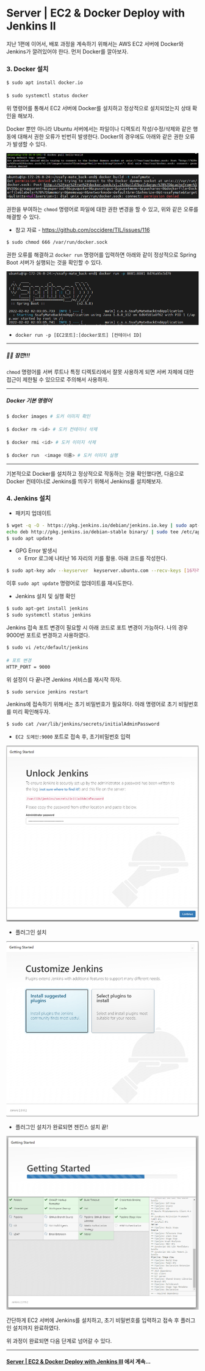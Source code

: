 # Server | EC2 & Docker Deploy with Jenkins Ⅱ



지난 1편에 이어서, 배포 과정을 계속하기 위해서는 AWS EC2 서버에 Docker와 Jenkins가 깔려있어야 한다. 먼저 Docker를 깔아보자.



### 3. Docker 설치

```bash
$ sudo apt install docker.io

$ sudo systemctl status docker
```

위 명령어를 통해서 EC2 서버에 Docker를 설치하고 정상적으로 설치되었는지 상태  확인을 해보자.



Docker 뿐만 아니라 Ubuntu 서버에서는 파일이나 디렉토리 작성/수정/삭제와 같은 행동에 대해서 권한 오류가 빈번히 발생한다. Docker의 경우에도 아래와 같은 권한 오류가 발생할 수 있다.

![image-20220126152526589](server_ec2_docker_jenkins_deploy_2.assets/image-20220126152526589.png)

![image-20220202110650618](server_ec2_docker_jenkins_deploy_2.assets/image-20220202110650618.png)

권한을 부여하는 `chmod` 명령어로 파일에 대한 권한 변경을 할 수 있고, 위와 같은 오류를 해결할 수 있다.

- 참고 자료 - https://github.com/occidere/TIL/issues/116

```bash
$ sudo chmod 666 /var/run/docker.sock
```



권한 오류를 해결하고 `docker run` 명령어를 입력하면 아래와 같이 정상적으로 Spring Boot 서버가 실행되는  것을 확인할 수 있다.

![image-20220202111244125](server_ec2_docker_jenkins_deploy_2.assets/image-20220202111244125.png)

- `docker run -p [EC2포트]:[docker포트] [컨테이너 ID]`



***

##### 🙅‍♂️ 잠깐!!!

`chmod` 명령어를 서버 루트나 특정 디렉토리에서 잘못 사용하게 되면 서버 자체에 대한 접근이 제한될 수 있으므로 주의해서 사용하자.

***



##### Docker 기본 명령어

```bash
$ docker images # 도커 이미지 확인

$ docker rm <id> # 도커 컨테이너 삭제

$ docker rmi <id> # 도커 이미지 삭제

$ docker run  <image 이름> # 도커 이미지 실행
```



***



기본적으로 Docker를 설치하고 정상적으로 작동하는 것을 확인했다면, 다음으로 Docker 컨테이너로 Jenkins를 띄우기 위해서 Jenkins를 설치해보자.



### 4. Jenkins 설치



- 패키지 업데이트

```bash
$ wget -q -O - https://pkg.jenkins.io/debian/jenkins.io.key | sudo apt-key add -
echo deb http://pkg.jenkins.io/debian-stable binary/ | sudo tee /etc/apt/sources.list.d/jenkins.list
$ sudo apt update
```



- GPG Error 발생시
  - Error 로그에 나타난 16 자리의 키를 활용. 아래 코드를 작성한다.

```bash
$ sudo apt-key adv --keyserver  keyserver.ubuntu.com --recv-keys [16자리키]
```



이후 `sudo apt update` 명령어로 업데이트를 재시도한다.



- Jenkins 설치 및 실행 확인

```bash
$ sudo apt-get install jenkins
$ sudo systemctl status jenkins
```



Jenkins 접속 포트 변경이 필요할 시 아래 코드로 포트  변경이 가능하다. 나의 경우 9000번 포트로 변경하고 사용하였다.

```bash
$ sudo vi /etc/default/jenkins

# 포트 변경
HTTP_PORT = 9000
```



위  설정이 다 끝나면 Jenkins 서비스를 재시작 하자.

```bash
$ sudo service jenkins restart
```



Jenkins에 접속하기 위해서는 초기 비밀번호가 필요하다.  아래 명령어로 초기  비밀번호를 미리 확인해두자.

```bash
$ sudo cat /var/lib/jenkins/secrets/initialAdminPassword
```



- `EC2 도메인:9000` 포트로 접속 후, 초기비밀번호 입력

![image-20220202112334673](server_ec2_docker_jenkins_deploy_2.assets/image-20220202112334673.png)



- 플러그인 설치

![image-20220202112410842](server_ec2_docker_jenkins_deploy_2.assets/image-20220202112410842.png)



- 플러그인 설치가 완료되면 젠킨스 설치 끝!

![image-20220202112754571](server_ec2_docker_jenkins_deploy_2.assets/image-20220202112754571.png)



간단하게 EC2 서버에 Jenkins를 설치하고, 초기 비밀번호를 입력하고 접속 후 플러그인 설치까지 완료하였다.

위 과정이 완료되면 다음 단계로 넘어갈 수 있다.

***



#### [Server | EC2 & Docker Deploy with Jenkins Ⅲ](./server_ec2_docker_jenkins_deploy_3) 에서 계속...

